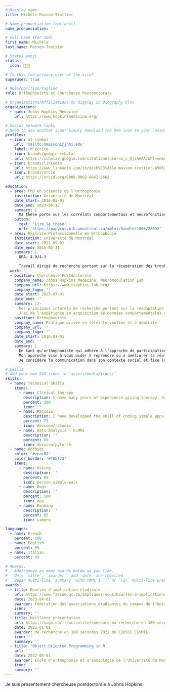```yaml
---
# Display name
title: Michèle Masson-Trottier

# Name pronunciation (optional)
name_pronunciation: ''

# Full name (for SEO)
first_name: Michèle
last_name: Masson-Trottier

# Status emoji
status:
  icon: 👩🏻‍💻

# Is this the primary user of the site?
superuser: true

# Role/position/tagline
role: Orthophoniste et Chercheuse Postdoctorale

# Organizations/Affiliations to display in Biography blox
organizations:
  - name: Johns Hopkins Medecine
    url: https://www.hopkinsmedicine.org/

# Social network links
# Need to use another icon? Simply download the SVG icon to your `assets/media/icons/` folder.
profiles:
  - icon: at-symbol
    url: 'mailto:mmasson1@jhmi.edu'
    label: M'écrire
  - icon: brands/google-scholar
    url: https://scholar.google.com/citations?user=z_c_OjsAAAAJ&hl=en&oi=ao
  - icon: brands/linkedin
    url: https://www.linkedin.com/in/mich%C3%A8le-masson-trottier-b5063964/
  - icon: brands/orcid
    url: https://orcid.org/0000-0002-0642-5662 

education:
  - area: PhD en Sciences de l'Orthophonie
    institution: Université de Montréal
    date_start: 2016-05-01
    date_end: 2023-06-12
    summary: |
      Ma thèse porte sur les corrélats comportementaux et neurofonctionnels de la thérapie par analyse des composantes phonologiques. Plus spécifiquement, je me suis intéressée à l’effet d’une intervention spécifique ciblant l’anomie auprès de personnes vivant avec une aphasie chronique. Supervisée par [Professeure Ana Inés Ansaldo](https://www.laboansaldo.com/index.html). Les résultats de ma thèse on été présentés à l'occasion de cinq (5) conférences internationales et a donné lieu à trois (3) publications dans des revues scientifiques révisées par des paires.
    button:
      text: 'Lire la thèse'
      url: 'https://papyrus.bib.umontreal.ca/xmlui/handle/1866/28692'
  - area: Maitrise Professionnelle en Orthophonie
    institution: Université de Montréal
    date_start: 2011-09-01
    date_end: 2015-05-31
    summary: |
      GPA: 4.0/4.3

      Travail dirigé de recherche portant sur la récupération des troubles de la communication suite à un traumatisme cranien en phase aiguë, plus spécifiquement l'impact d’une thérapie pragmatique-discursive intensive. Supervisée par [Professeure Karine Marcotte](https://eoa.umontreal.ca/departement/professeurs-chercheurs/karine-marcotte/). Les résultats de ma thèse on été présentés à l'occasion d'une (1) conférence nationales et a donné lieu à une (1) publications dans des revues scientifiques révisées par des paires.
  work:
  - position: Chercheuse Postdoctorale
    company_name: Johns Hopkins Medecine, Neuromodulation Lab
    company_url: https://www.tsapkini-lab.org/
    company_logo: ''
    date_start: 2023-07-01
    date_end: ''
    summary: |2-
      Mes principaux intérêts de recherche portent sur la réadaptation des troubles de la communication auprès des personnes vivant avec une aphasie suite à un AVC ou vivant avec une maladie neurodégénérative. Plus précisément, je m’intéresse à l'efficacité des interventions en orthophonie, à la neuroplasticité induite par les thérapies suite à un AVC, à l'effet de la stimulation non-invasive telle la stimulation électrique trancrânienne à courant direct (tDCS), ainsi qu'à maintenir la communication et la qualité de vie chez les personnes vivant avec une maladie neurodégénérative et leurs proches.
      J'ai de l'expérience en acquisition de données comportementales et de neuroimagerie de même qu'en coordination de projet, supervision d'étudiant·e·s, écriture de demandes de subvention et enseignement. Dans mon quotidien, j'utilise des outils basés dans Matlab et R et j'ai de l'expérience avec Python. 
  - position: Orthophoniste
    company_name: Pratique privée en téléintervention et à domicile
    company_url: ''
    company_logo: ''
    date_start: 2016-01-01
    date_end: ''
    summary: |
      En tant qu’orthophoniste qui adhère à l'approche de participation à la vie; mon objectif est de fournir des interventions d'une manière qui mène à des résultats fonctionnels et réduit les situations de handicap que causent les difficultés de communication.
      Mon approche vise à vous aider à reprendre ou à améliorer la réalisation de vos activités de communication, quelles qu’elles soient. Que vous souhaitiez tenir une conversation, écouter un reportage, lire un article, écrire un courriel, parler plus fort… le plan d’intervention que nous construirons part de vos projets, de vos objectifs!
      Je considère la communication dans son contexte social et fixe les interventions à partir des cadres de théorie de neuroscience et de psychologie de l’apprentissage. Je travaille en collaboration avec la personne vivant avec la difficulté de communication et son entourage lorsque c’est possible et souhaitable.

# Skills
# Add your own SVG icons to `assets/media/icons/`
skills:
  - name: Technical Skills
    items:
      - name: Clinical therapy
        description: I have many years of experience giving therapy, both in clinical settings and in research settings. I excel at developping therapeutic relationships with individuals with communication disorders and motivate them for therapy.
        percent: 100
        icon: ''
      - name: RStudio
        description: I have developped the skill of coding simple apps for therapy and data visualization to facilitate therapy administration and tailloring.
        percent: 75
        icon: devicon/rstudio
      - name: Data Analysis - GLMMs
        description: ''
        percent: 85
        icon: devicon/pytorch
  - name: Hobbies
    color: '#eeac02'
    color_border: '#f0bf23'
    items:
      - name: Hiking
        description: ''
        percent: 85
        icon: person-simple-walk
      - name: Dogs
        description: ''
        percent: 100
        icon: dog
      - name: Reading
        description: ''
        percent: 65
        icon: camera

languages:
  - name: French
    percent: 100
  - name: English
    percent: 95
  - name: Italian
    percent: 35

# Awards.
#   Add/remove as many awards below as you like.
#   Only `title`, `awarder`, and `date` are required.
#   Begin multi-line `summary` with YAML's `|` or `|2-` multi-line prefix and indent 2 spaces below.
awards:
  - title: Bourses d’implication étudiante
    url: https://www.faecum.qc.ca/impliquez-vous/bourses-d-implication#bourse1
    date: 2023-04-01
    awarder: Fédération des associations étudiantes du campus de l’Université de Montréal (FAÉCUM)
    icon: ''
    summary: ''
  - title: Meilleure présentation
    url: https://iugm.ca/fr/actualite/concours-ma-recherche-en-180-secondes-2022
    date: 2022-01-01
    awarder: Ma recherche en 180 secondes 2022 du CIUSSS CSSMTL
    icon: ''
    summary: ''
  - title: 'Object-Oriented Programming in R'
    url: ''
    date: 2022-05-01
    awarder: École d'orthophonie et d'audiologie de l'Université de Montréal
    icon: ''
    summary: ''
---
```


Je suis présentement chercheuse postdoctorale à Johns Hopkins.
